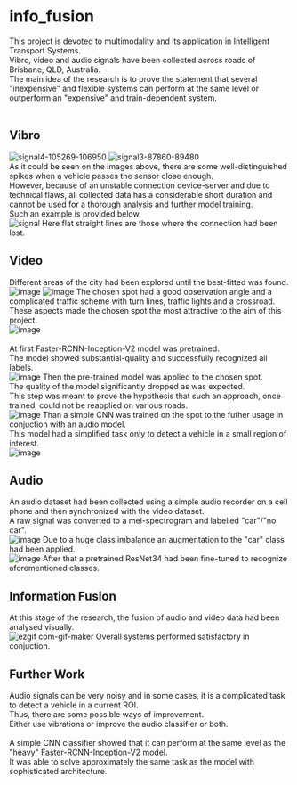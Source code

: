 # info_fusion
This project is devoted to multimodality and its application in Intelligent Transport Systems.<br>
Vibro, video and audio signals have been collected across roads of Brisbane, QLD, Australia.<br>
The main idea of the research is to prove the statement that several "inexpensive" and flexible systems can perform at the same level or outperform an "expensive" and train-dependent system.<br>
<br>
## Vibro
  ![signal4-105269-106950](https://user-images.githubusercontent.com/19166880/146504581-8da4b62e-6b6c-41af-89cd-f34f6e44eec9.png)
  ![signal3-87860-89480](https://user-images.githubusercontent.com/19166880/146504596-646732d0-a3f4-40ee-8069-59da4cd6f3a9.png)
  <br>
  As it could be seen on the images above, there are some well-distinguished spikes when a vehicle passes the sensor close enough.<br>
  However, because of an unstable connection device-server and due to technical flaws, all collected data has a considerable short duration and cannot be used for a thorough         analysis and further model training.<br> 
  Such an example is provided below. <br>
  ![signal](https://user-images.githubusercontent.com/19166880/146507848-b23af77b-20aa-4463-a3ad-0695c4d7c7b4.png)
  Here flat straight lines are those where the connection had been lost.<br>
## Video
  Different areas of the city had been explored until the best-fitted was found.<br>
  ![image](https://user-images.githubusercontent.com/19166880/146508968-4735e7b4-a308-4c14-a68b-c6b4b1dcc4b3.png)
  ![image](https://user-images.githubusercontent.com/19166880/146509028-86d09b80-e00b-4286-be87-954729e315e8.png)
  The chosen spot had a good observation angle and a complicated traffic scheme with turn lines, traffic lights and a crossroad.<br>
  These aspects made the chosen spot the most attractive to the aim of this project.<br>
  ![image](https://user-images.githubusercontent.com/19166880/146511547-91908eef-e1a3-40be-b496-8e48ecde56bd.png)
  <br>
  <br>
  At first Faster-RCNN-Inception-V2 model was pretrained.<br>
  The model showed substantial-quality and successfully recognized all labels.<br>
  ![image](https://user-images.githubusercontent.com/19166880/146528469-845b2043-6b4e-45bf-9be9-3d8fbb1bc563.png)
  Then the pre-trained model was applied to the chosen spot.<br>
  The quality of the model significantly dropped as was expected.<br>
  This step was meant to prove the hypothesis that such an approach, once trained, could not be reapplied on various roads.<br>
  ![image](https://user-images.githubusercontent.com/19166880/146529614-6aa2edb0-5703-4295-90bb-81536bbc6b6a.png)
  Than a simple CNN was trained on the spot to the futher usage in conjuction with an audio model.<br>
  This model had a simplified task only to detect a vehicle in a small region of interest.<br>
  ![image](https://user-images.githubusercontent.com/19166880/146530988-29acc830-a756-4dbc-920c-47a94583b3e6.jpg)

## Audio
  An audio dataset had been collected using a simple audio recorder on a cell phone and then synchronized with the video dataset.<br>
  A raw signal was converted to a mel-spectrogram and labelled "car"/"no car".<br>
  ![image](https://user-images.githubusercontent.com/19166880/146531644-2b6e4350-b3c3-4ef5-a8cd-4e943b8faabf.png)
  Due to a huge class imbalance an augmentation to the "car" class had been applied.<br>
  ![image](https://user-images.githubusercontent.com/19166880/146532538-a133f673-4d12-4f55-af67-7164169450dd.png)
  After that a pretrained ResNet34 had been fine-tuned to recognize aforementioned classes.<br>
  
## Information Fusion
  At this stage of the research, the fusion of audio and video data had been analysed visually. <br> 
  ![ezgif com-gif-maker](https://user-images.githubusercontent.com/19166880/146758305-d6a2467e-c701-4ea0-8317-2068976489e3.gif)
  Overall systems performed satisfactory in conjuction.<br>
## Further Work
  Audio signals can be very noisy and in some cases, it is a complicated task to detect a vehicle in a current ROI.<br>
  Thus, there are some possible ways of improvement.<br>
  Either use vibrations or improve the audio classifier or both.<br>
  <br>
  A simple CNN classifier showed that it can perform at the same level as the "heavy" Faster-RCNN-Inception-V2 model.<br>
  It was able to solve approximately the same task as the model with sophisticated architecture.<br> 

